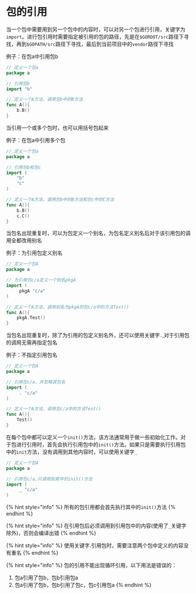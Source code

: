 # 包的引用

当一个包中需要用到另一个包中的内容时，可以对另一个包进行引用，关键字为`import`。进行包引用时需要指定被引用的包的路径，先是在`$GOROOT/src`路径下寻找，再到`$GOPATH/src`路径下寻找，最后到当前项目中的`vendor`路径下寻找

例子：在包a中引用包b

```go
// 定义一个包a
package a

// 引用包b
import "b"

// 定义一个A方法，调用包b中的B方法
func A(){
    b.B()
}
```

当引用一个或多个包时，也可以用括号包起来

例子：在包a中引用多个包

```go
// 定义一个包a
package a

// 引用包b和包c
import (
    "b"
    "c"
)

// 定义一个A方法，调用包b中的B方法和包c中的C方法
func A(){
    b.B()
    c.C()
}
```

当包名出现重复时，可以为包定义一个别名，为包名定义别名后对于该引用包的调用全都改用别名

例子：为引用包定义别名

```go
// 定义一个包A
package a

// 为引用包c/a定义一个别名pkgA
import (
     pkgA "c/a"
)

// 定义一个A方法，调用别名为pkgA的包c/a中的方法Test()
func A(){
    pkgA.Test()
}
```

当包名出现重复时，除了为引用的包定义别名外，还可以使用关键字`.`,对于引用包的调用无需再指定包名

例子：不指定引用包名

```go
// 定义一个包A
package a

// 引用包c/a，并忽略其包名
import (
     . "c/a"
)

// 定义一个A方法，调用包c/a中的方法Test()
func A(){
    Test()
}
```

在每个包中都可以定义一个`init()`方法，该方法通常用于做一些初始化工作。对于包进行引用时，首先会执行引用包中的`init()`方法。如果只是需要执行引用包中的`init`方法，没有调用到其他内容时，可以使用关键字`_`

```go
// 定义一个包A
package a

// 引用包c/a,只调用到其中的init()方法
import (
     _ "c/a"
)
```

{% hint style="info" %}
所有的包引用都会首先执行其中的`init()`方法
{% endhint %}

{% hint style="info" %}
在引用包后必须调用到引用包中的内容\(使用了`_`关键字除外\)，否则会编译出错
{% endhint %}

{% hint style="info" %}
使用关键字.引用包时，需要注意两个包中定义的内容没有重名
{% endhint %}

{% hint style="info" %}
包的引用不能出现循环引用，以下用法是错误的：

1. 包a引用了包b，包b引用包a
2. 包a引用了包b，包b引用了包c，包c引用包a
{% endhint %}



